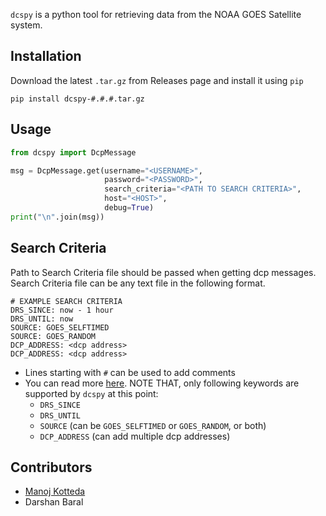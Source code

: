 `dcspy` is a python tool for retrieving data from the NOAA GOES Satellite system.

## Installation

Download the latest `.tar.gz` from Releases page and install it using `pip`

```shell
pip install dcspy-#.#.#.tar.gz 
```

## Usage

```python
from dcspy import DcpMessage

msg = DcpMessage.get(username="<USERNAME>",
                     password="<PASSWORD>",
                     search_criteria="<PATH TO SEARCH CRITERIA>",
                     host="<HOST>",
                     debug=True)
print("\n".join(msg))
```

## Search Criteria

Path to Search Criteria file should be passed when getting dcp messages. Search Criteria file can be any text file in
the following format.

```text
# EXAMPLE SEARCH CRITERIA
DRS_SINCE: now - 1 hour
DRS_UNTIL: now
SOURCE: GOES_SELFTIMED
SOURCE: GOES_RANDOM
DCP_ADDRESS: <dcp address>
DCP_ADDRESS: <dcp address>
```

- Lines starting with `#` can be used to add comments
- You can read
  more [here](https://opendcs-env.readthedocs.io/en/stable/lrgs-userguide.html#search-criteria-file-format). NOTE THAT,
  only
  following keywords are supported by `dcspy` at this point:
    - `DRS_SINCE`
    - `DRS_UNTIL`
    - `SOURCE` (can be `GOES_SELFTIMED` or `GOES_RANDOM`, or both)
    - `DCP_ADDRESS` (can add multiple dcp addresses)

## Contributors

- [Manoj Kotteda](https://github.com/orgs/dcspy/people/manojkotteda)
- Darshan Baral
